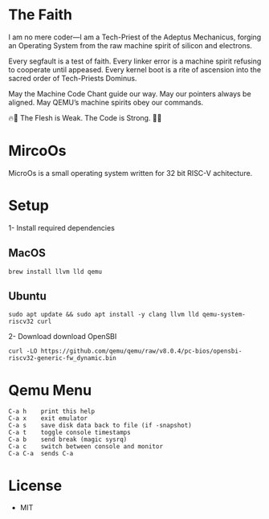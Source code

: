 # The Faith
I am no mere coder—I am a Tech-Priest of the Adeptus Mechanicus, forging an Operating System from the raw machine spirit of silicon and electrons.

Every segfault is a test of faith.
Every linker error is a machine spirit refusing to cooperate until appeased.
Every kernel boot is a rite of ascension into the sacred order of Tech-Priests Dominus.

May the Machine Code Chant guide our way.
May our pointers always be aligned.
May QEMU’s machine spirits obey our commands.

🔥🔧 The Flesh is Weak. The Code is Strong. 🔧🔥


# MircoOs
MicroOs is a small operating system written for 32 bit RISC-V achitecture. 

# Setup
1- Install required dependencies
## MacOS
```
brew install llvm lld qemu
```
## Ubuntu
```
sudo apt update && sudo apt install -y clang llvm lld qemu-system-riscv32 curl
```
2- Download download OpenSBI
```
curl -LO https://github.com/qemu/qemu/raw/v8.0.4/pc-bios/opensbi-riscv32-generic-fw_dynamic.bin
```


# Qemu Menu 
```
C-a h    print this help
C-a x    exit emulator
C-a s    save disk data back to file (if -snapshot)
C-a t    toggle console timestamps
C-a b    send break (magic sysrq)
C-a c    switch between console and monitor
C-a C-a  sends C-a
```

# License
- MIT
